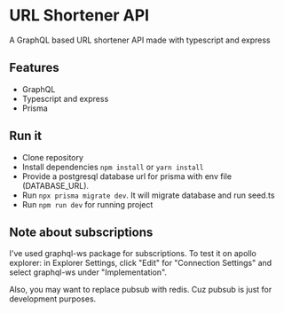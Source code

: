 # URL Shortener API

A GraphQL based URL shortener API made with typescript and express

## Features

* GraphQL
* Typescript and express
* Prisma


## Run it

* Clone repository
* Install dependencies `npm install` or `yarn install`
* Provide a postgresql database url for prisma with env file (DATABASE_URL).
* Run `npx prisma migrate dev`. It will migrate database and run seed.ts
* Run `npm run dev` for running project


## Note about subscriptions

I've used graphql-ws package for subscriptions. To test it on apollo explorer: in Explorer Settings, click "Edit" for "Connection Settings" and select graphql-ws under "Implementation".

Also, you may want to replace pubsub with redis. Cuz pubsub is just for development purposes.

